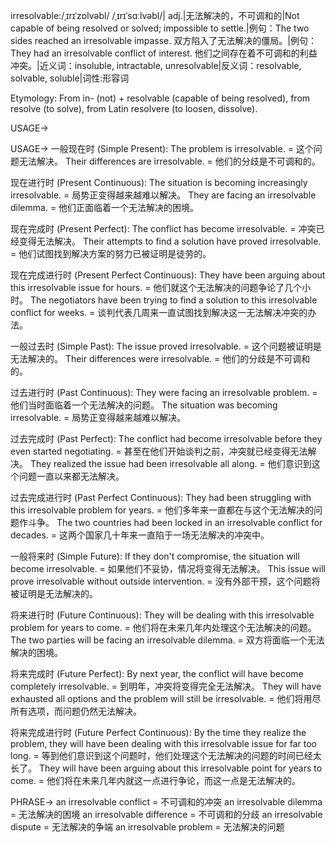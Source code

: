 irresolvable:/ˌɪrɪˈzɒlvəbl/ /ˌɪrɪˈsɑːlvəbl/| adj.|无法解决的，不可调和的|Not capable of being resolved or solved; impossible to settle.|例句：The two sides reached an irresolvable impasse. 双方陷入了无法解决的僵局。|例句：They had an irresolvable conflict of interest. 他们之间存在着不可调和的利益冲突。|近义词：insoluble, intractable, unresolvable|反义词：resolvable, solvable, soluble|词性:形容词

Etymology:
From in- (not) + resolvable (capable of being resolved), from resolve (to solve), from Latin resolvere (to loosen, dissolve).

USAGE->

USAGE->
一般现在时 (Simple Present):
The problem is irresolvable. = 这个问题无法解决。
Their differences are irresolvable. = 他们的分歧是不可调和的。

现在进行时 (Present Continuous):
The situation is becoming increasingly irresolvable. = 局势正变得越来越难以解决。
They are facing an irresolvable dilemma. = 他们正面临着一个无法解决的困境。

现在完成时 (Present Perfect):
The conflict has become irresolvable. = 冲突已经变得无法解决。
Their attempts to find a solution have proved irresolvable. = 他们试图找到解决方案的努力已被证明是徒劳的。

现在完成进行时 (Present Perfect Continuous):
They have been arguing about this irresolvable issue for hours. = 他们就这个无法解决的问题争论了几个小时。
The negotiators have been trying to find a solution to this irresolvable conflict for weeks. = 谈判代表几周来一直试图找到解决这一无法解决冲突的办法。

一般过去时 (Simple Past):
The issue proved irresolvable. = 这个问题被证明是无法解决的。
Their differences were irresolvable. = 他们的分歧是不可调和的。

过去进行时 (Past Continuous):
They were facing an irresolvable problem. = 他们当时面临着一个无法解决的问题。
The situation was becoming irresolvable. = 局势正变得越来越难以解决。

过去完成时 (Past Perfect):
The conflict had become irresolvable before they even started negotiating. = 甚至在他们开始谈判之前，冲突就已经变得无法解决。
They realized the issue had been irresolvable all along. = 他们意识到这个问题一直以来都无法解决。

过去完成进行时 (Past Perfect Continuous):
They had been struggling with this irresolvable problem for years. = 他们多年来一直都在与这个无法解决的问题作斗争。
The two countries had been locked in an irresolvable conflict for decades. = 这两个国家几十年来一直陷于一场无法解决的冲突中。

一般将来时 (Simple Future):
If they don't compromise, the situation will become irresolvable. = 如果他们不妥协，情况将变得无法解决。
This issue will prove irresolvable without outside intervention. = 没有外部干预，这个问题将被证明是无法解决的。

将来进行时 (Future Continuous):
They will be dealing with this irresolvable problem for years to come. = 他们将在未来几年内处理这个无法解决的问题。
The two parties will be facing an irresolvable dilemma. = 双方将面临一个无法解决的困境。

将来完成时 (Future Perfect):
By next year, the conflict will have become completely irresolvable. = 到明年，冲突将变得完全无法解决。
They will have exhausted all options and the problem will still be irresolvable. = 他们将用尽所有选项，而问题仍然无法解决。

将来完成进行时 (Future Perfect Continuous):
By the time they realize the problem, they will have been dealing with this irresolvable issue for far too long. = 等到他们意识到这个问题时，他们处理这个无法解决的问题的时间已经太长了。
They will have been arguing about this irresolvable point for years to come. = 他们将在未来几年内就这一点进行争论，而这一点是无法解决的。


PHRASE->
an irresolvable conflict = 不可调和的冲突
an irresolvable dilemma = 无法解决的困境
an irresolvable difference = 不可调和的分歧
an irresolvable dispute = 无法解决的争端
an irresolvable problem = 无法解决的问题

